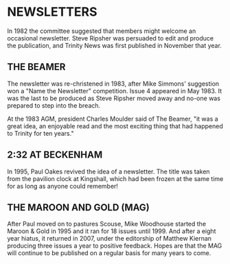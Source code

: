 # NEWSLETTERS

In 1982 the committee suggested that members might welcome an occasional newsletter. Steve Ripsher was persuaded to edit and produce the publication, and Trinity News was first published in November that year.

## THE BEAMER

The newsletter was re-christened in 1983, after Mike Simmons' suggestion won a "Name the Newsletter" competition. Issue 4 appeared in May 1983. It was the last to be produced as Steve Ripsher moved away and no-one was prepared to step into the breach.

At the 1983 AGM, president Charles Moulder said of The Beamer, "it was a great idea, an enjoyable read and the most exciting thing that had happened to Trinity for ten years."

## 2:32 AT BECKENHAM

In 1995, Paul Oakes revived the idea of a newsletter. The title was taken from the pavilion clock at Kingshall, which had been frozen at the same time for as long as anyone could remember!

## THE MAROON AND GOLD (MAG)

After Paul moved on to pastures Scouse, Mike Woodhouse started the Maroon & Gold in 1995 and it ran for 18 issues until 1999. And after a eight year hiatus, it returned in 2007, under the editorship of Matthew Kiernan producing three issues a year to positive feedback. Hopes are that the MAG will continue to be published on a regular basis for many years to come.